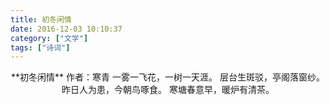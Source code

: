 ```yaml
---
title: 初冬闲情
date: 2016-12-03 10:10:37
category: ["文学"]
tags: ["诗词"]
---
```


<center>
**初冬闲情**
作者：寒青
<!--more-->
一雾一飞花，一树一天涯。
层台生斑驳，亭阁落窗纱。
昨日人为患，今朝鸟啄食。
寒塘春意早，暖炉有清茶。
</center>